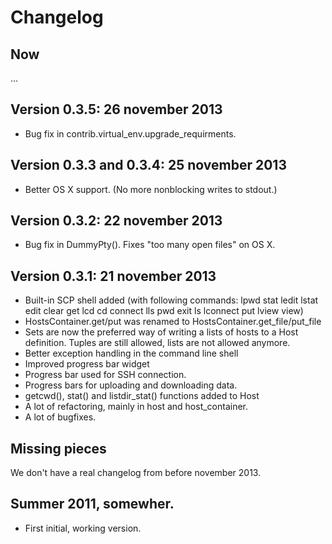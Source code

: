 Changelog
=========


Now
---

...

Version 0.3.5: 26 november 2013
-------------------------------

- Bug fix in contrib.virtual_env.upgrade_requirments.


Version 0.3.3 and 0.3.4: 25 november 2013
-------------------------------
- Better OS X support. (No more nonblocking writes to stdout.)


Version 0.3.2: 22 november 2013
-------------------------------

- Bug fix in DummyPty(). Fixes "too many open files" on OS X.


Version 0.3.1: 21 november 2013
-------------------------------

- Built-in SCP shell added (with following commands:
    lpwd stat ledit lstat edit clear get lcd cd connect lls pwd exit ls
    lconnect put lview view)
- HostsContainer.get/put was renamed to HostsContainer.get_file/put_file
- Sets are now the preferred way of writing a lists of hosts to a Host
  definition. Tuples are still allowed, lists are not allowed anymore.
- Better exception handling in the command line shell
- Improved progress bar widget
- Progress bar used for SSH connection.
- Progress bars for uploading and downloading data.
- getcwd(), stat() and listdir_stat() functions added to Host
- A lot of refactoring, mainly in host and host_container.
- A lot of bugfixes.


Missing pieces
---------------
We don't have a real changelog from before november 2013.


Summer 2011, somewher.
----------------------
- First initial, working version.
